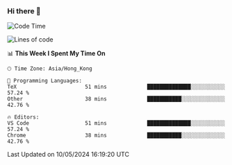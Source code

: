 ### Hi there 👋

<!--
**nicehiro/nicehiro** is a ✨ _special_ ✨ repository because its `README.md` (this file) appears on your GitHub profile.

Here are some ideas to get you started:

- 🔭 I’m currently working on ...
- 🌱 I’m currently learning ...
- 👯 I’m looking to collaborate on ...
- 🤔 I’m looking for help with ...
- 💬 Ask me about ...
- 📫 How to reach me: ...
- 😄 Pronouns: ...
- ⚡ Fun fact: ...
-->

<!--START_SECTION:waka-->
![Code Time](http://img.shields.io/badge/Code%20Time-322%20hrs%2028%20mins-blue)

![Lines of code](https://img.shields.io/badge/From%20Hello%20World%20I%27ve%20Written-2.7%20million%20lines%20of%20code-blue)

📊 **This Week I Spent My Time On** 

```text
🕑︎ Time Zone: Asia/Hong_Kong

💬 Programming Languages: 
TeX                      51 mins             ██████████████░░░░░░░░░░░   57.24 % 
Other                    38 mins             ███████████░░░░░░░░░░░░░░   42.76 % 

🔥 Editors: 
VS Code                  51 mins             ██████████████░░░░░░░░░░░   57.24 % 
Chrome                   38 mins             ███████████░░░░░░░░░░░░░░   42.76 % 
```


 Last Updated on 10/05/2024 16:19:20 UTC
<!--END_SECTION:waka-->
